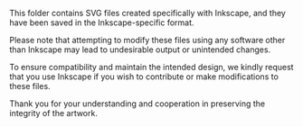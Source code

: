 
This folder contains SVG files created specifically with Inkscape, and they have been saved in the Inkscape-specific format.

Please note that attempting to modify these files using any software other than Inkscape may lead to undesirable output or unintended changes.

To ensure compatibility and maintain the intended design, we kindly request that you use Inkscape if you wish to contribute or make modifications to these files.

Thank you for your understanding and cooperation in preserving the integrity of the artwork.
